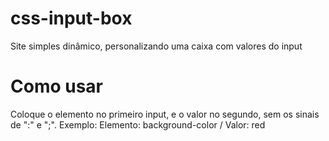 # css-input-box
Site simples dinâmico, personalizando uma caixa com valores do input

# Como usar
Coloque o elemento no primeiro input, e o valor no segundo, sem os sinais de ":" e ";". Exemplo: Elemento: background-color / Valor: red
